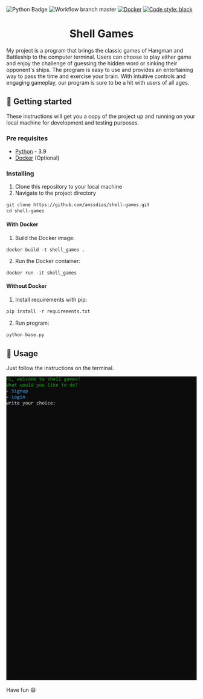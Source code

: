 [python-download]: https://www.python.org/downloads/
[docker-link]: https://docs.docker.com/get-docker/

![Python Badge](https://img.shields.io/badge/Python-3.9-blue?logo=python)
![Workflow branch master](https://github.com/amssdias/shell-games/actions/workflows/testing.yml/badge.svg?branch=master)
[![Docker](https://badgen.net/badge/icon/docker?icon=docker&label)](https://https://docker.com/)
[![Code style: black](https://img.shields.io/badge/code%20style-black-000000.svg)](https://github.com/psf/black)


<h1 align=center>Shell Games</h1>

My project is a program that brings the classic games of Hangman and Battleship to the computer terminal. Users can choose to play either game and enjoy the challenge of guessing the hidden word or sinking their opponent's ships. The program is easy to use and provides an entertaining way to pass the time and exercise your brain. With intuitive controls and engaging gameplay, our program is sure to be a hit with users of all ages.


## :hammer: Getting started

These instructions will get you a copy of the project up and running on your local machine for development and testing purposes.

### Pre requisites

- [Python][python-download] - 3.9
- [Docker](https://www.docker.com/) (Optional)

### Installing


1. Clone this repository to your local machine
2. Navigate to the project directory


```
git clone https://github.com/amssdias/shell-games.git
cd shell-games
```

#### With Docker

1. Build the Docker image:

```
docker build -t shell_games .
```

2. Run the Docker container:

```
docker run -it shell_games
```

#### Without Docker


1. Install requirements with pip:

```python
pip install -r requirements.txt
```

2. Run program:

```python
python base.py
```


## :mag_right: Usage

Just follow the instructions on the terminal.

<img src="animation.gif" alt="your gif">

Have fun :smile:
